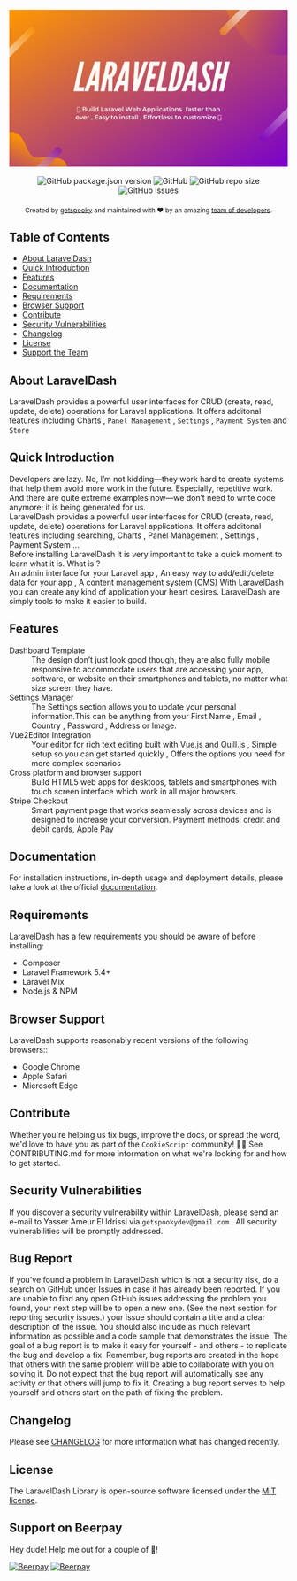 <p style="text-align=center;">
<img src="./media/Cover.png">
</p>

<p align="center">
<img alt="GitHub package.json version" src="https://img.shields.io/github/package-json/v/getspooky/laravelDash?style=for-the-badge">
<img alt="GitHub" src="https://img.shields.io/github/license/getspooky/laraveldash?style=for-the-badge">
<img alt="GitHub repo size" src="https://img.shields.io/github/repo-size/getspooky/laravelDash?style=for-the-badge">
<img alt="GitHub issues" src="https://img.shields.io/github/issues/getspooky/laravelDash?style=for-the-badge">
</p>

<div align="center">
  <sub>Created by <a href="https://github.com/getspooky">getspooky</a> and maintained with ❤️ by an amazing <a href="https://github.com/getspooky/laravelDash/graphs/contributors">team of developers</a>.</sub>
</div>

## Table of Contents

- [About LaravelDash](#About-LaravelDash)
- [Quick Introduction](#Quick-Introduction)
- [Features](#Features)
- [Documentation](#Documentation)
- [Requirements](#Requirements)
- [Browser Support](#Browser-Support)
- [Contribute](#Contribute)
- [Security Vulnerabilities](#Security-Vulnerabilities)
- [Changelog](#changelog)
- [License](#license)
- [Support the Team](#Support-the-Team)

## About LaravelDash

LaravelDash provides a powerful user interfaces for CRUD (create, read, update, delete) operations for Laravel applications. It offers additonal features including Charts , `Panel Management` , `Settings` , `Payment System` and `Store`

## Quick Introduction

Developers are lazy. No, I’m not kidding—they work hard to create systems that help them avoid more work in the future. Especially, repetitive work. And there are quite extreme examples now—we don’t need to write code anymore; it is being generated for us. <br />
LaravelDash provides a powerful user interfaces for CRUD (create, read, update, delete) operations for Laravel applications. It offers additonal features including searching, Charts , Panel Management , Settings , Payment System ... <br />
Before installing LaravelDash it is very important to take a quick moment to learn what it is. What is ? <br />
An admin interface for your Laravel app , An easy way to add/edit/delete data for your app , A content management system (CMS) With LaravelDash you can create any kind of application your heart desires. LaravelDash are simply tools to make it easier to build.

## Features

<dl>
  <dt>Dashboard Template</dt>
  <dd>The design don’t just look good though, they are also fully mobile responsive to accommodate users that are accessing your app, software, or website on their smartphones and tablets, no matter what size screen they have.</dd>
  <dt>Settings Manager</dt>
  <dd>The Settings section allows you to update your personal information.This can be anything from your First Name , Email , Country , Password , Address or Image.</dd>
  <dt>Vue2Editor Integration</dt>
  <dd>Your editor for rich text editing built with Vue.js and Quill.js , Simple setup so you can get started quickly , Offers the options you need for more complex scenarios</dd>
  <dt>Cross platform and browser support</dt>
  <dd>Build HTML5 web apps for desktops, tablets and smartphones with touch screen interface which work in all major browsers.</dd>
  <dt>Stripe Checkout</dt>
  <dd>Smart payment page that works seamlessly across devices and is designed to increase your conversion.
Payment methods: credit and debit cards, Apple Pay</dd>
</dl>

## Documentation

For installation instructions, in-depth usage and deployment details, please take a look at the official [documentation](https://getspooky.github.io/laravelDash/#/).

## Requirements
LaravelDash has a few requirements you should be aware of before installing:

- Composer
- Laravel Framework 5.4+ 
- Laravel Mix
- Node.js & NPM

## Browser Support

LaravelDash supports reasonably recent versions of the following browsers::

- Google Chrome
- Apple Safari
- Microsoft Edge

## Contribute

Whether you're helping us fix bugs, improve the docs, or spread the word, we'd love to have you as part of the `CookieScript` community! 💪💜  See CONTRIBUTING.md for more information on what we're looking for and how to get started.

## Security Vulnerabilities

If you discover a security vulnerability within LaravelDash, please send an e-mail to Yasser Ameur El Idrissi via `getspookydev@gmail.com` . All security vulnerabilities will be promptly addressed.

## Bug Report

If you've found a problem in LaravelDash which is not a security risk, do a search on GitHub under Issues in case it has already been reported. If you are unable to find any open GitHub issues addressing the problem you found, your next step will be to open a new one. (See the next section for reporting security issues.) your issue should contain a title and a clear description of the issue. You should also include as much relevant information as possible and a code sample that demonstrates the issue. The goal of a bug report is to make it easy for yourself - and others - to replicate the bug and develop a fix. Remember, bug reports are created in the hope that others with the same problem will be able to collaborate with you on solving it. Do not expect that the bug report will automatically see any activity or that others will jump to fix it. Creating a bug report serves to help yourself and others start on the path of fixing the problem.

## Changelog

Please see [CHANGELOG](CHANGELOG.md) for more information what has changed recently.

## License

The LaravelDash Library is open-source software licensed under the [MIT license](https://opensource.org/licenses/MIT).

## Support on Beerpay
Hey dude! Help me out for a couple of :beers:!

[![Beerpay](https://beerpay.io/getspooky/laravelDash/badge.svg?style=beer-square)](https://beerpay.io/getspooky/laravelDash)  [![Beerpay](https://beerpay.io/getspooky/laravelDash/make-wish.svg?style=flat-square)](https://beerpay.io/getspooky/laravelDash?focus=wish)
